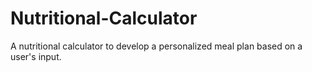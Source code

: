 # Nutritional-Calculator
A nutritional calculator to develop a personalized meal plan based on a user's input.
